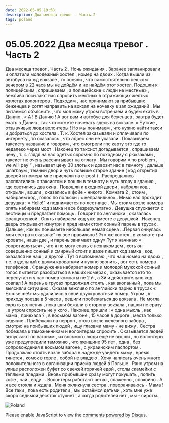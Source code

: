```yaml
---
date: 2022-05-05 19:58
description: Два месяца тревог . Часть 2
tags: poland
---
```

# 05.05.2022 Два месяца тревог . Часть 2

Два месяца тревог . Часть 2 . Ночь ожидания . Заранее запланировали и оплатили молодежный хостел , номер на двоих . Когда вышли из автобуса на жд вокзале , то поняли , что самостоятельно пешком вечером в 22 часа мы не дойдём и не найдём этот хостел. Подошли к полицейским , спрашиваем , а полицейские « люди не местные» , вежливо посылают нас спросить местных в отражающих желтых жилетах волонтеров . Подходим , нас принимают за прибывших беженцев и хотят направить на вокзал на ночевку в зал ожиданий . Мы пытаемся объяснить , что мол маму утром встречаем и будем ехать в Данию . « А ! В Данию ! А вот вам и автобус для беженцев , завтра будет ехать в Данию , так что можете ночевать здесь на вокзале .» Чуткие , отзывчивые люди волонтеры ! Но мы понимаем , что нужно найти такси и добраться до хостела . Т. к. Хостел заказывали и оплачивали по интернету , то оказалось , что адрес они не указали . Показываем таксисту название и говорим , что смотрели гпс карту это где то недалеко через мост . Наконец то таксист догадывается , спрашиваем цену , т. к. глядя на нас одетых скромно по походному с рюкзаками , таксист не очень рассчитывает на оплату . Мы говорим « no problem , we will pay “ , называет цену 30 злотых и довозит нас в темноту , дальше шлагбаум , темный двор и чуть повыше старое здание ( код открытия дверей и номера мне прислали на e-post ) . Распрощались расплатились с таксистом и пошли в темноту и чуть вгору к зданию , где светились два окна . Подошли к входной двери , набрали код , открыли , вошли , оказались в фойе - никого . Комната 2 , стоим , набираем код , голос по польски : « неправильно» . Мимо нас проходит девушка : « Hello!” и поднимается по лестнице . Мы стоим возле номера опять набираем код замка и все безрезультатно . Девушка спускается с лестницы и предлагает помощь . Говорит по английски , оказалась француженкой . Опять набираем код уже вместе с девушкой . Наконец дверь открывают изнутри и пред нами стоит сонный парень в трусах . Дальше , как вы понимаете небольшая немая сцена …Первая очнулась моя сестра и сказала:” ну все правильно ! Это же хостел , в комнате три кровати , наши две , и парень занимает одну» Тут я начинаю « сопротивляться» , что я не могу спать с незнакомцем , хоть он совершенно сонный и смирный стоит и даже пишет код замка , код оказался не наш , а другой . Тут я вспоминаю , что наш номер на двоих , т.е. отдельный с двумя кроватями и нужно звонить , вот есть номера телефонов . Француженка набирает номер и молодой мужской сонный голос пытается разобраться в наших номерах , оказывается кто то перепутал и у нас номер комнаты не 2 й , а 3й и действительно код совпал ! А парень в трусах продолжал стоять , как вкопанный , пока мы выясняли ситуацию . Сказав вежливо по английски парню в трусах « Excuse me!» мы удалились в свой двухкроватный номер. Утром , к приходу поезда в 5 часов , решили пробежаться до вокзала . Не могла скрыть волнения , пока шли бежали в сторону вокзала , нашли не сразу , а утром спросить не у кого . Наконец пришли : « одна мысль , как мама , приехала ? , в восьмом вагоне , 15 часов в дороге , места только сидячие . Прибежали на перрон , стою возле железного забора , смотрю на прибывших людей , ищу глазами маму - не вижу . Сестра побежала к таможенникам и волонтерам спросить . Оказывается людей выпускают по вагонам , из восьмого люди ещё не вышли , но волонтеры уже предупредили таможню , что женщине 95 лет , одна , без сопровождения в восьмом вагоне , с украинским паспортом . Продолжаю стоять возле забора в надежде увидеть маму , время тянется , комок в горле , собой не владею . Хочу написать очень много положительного в организации приема людей в Польше . Рано утром на улице расположен буфет со свежей горячей едой , столы скамейки с тёплыми пледами . Вновь прибывшие сразу могут покушать , попить кофе , чай , воду . . Волонтеры работают четко , слаженно , спокойно . А я все стояла и ждала . Меня окликнула сестра , поворачиваюсь - Мама ! Все таки , пока есть родители , мы остаёмся детьми , хоть мне уже скоро седьмой десяток стукнет , а когда родителей нет , мы - сироты.

![Poland](/images/poland2.png)


<div id="disqus_thread"></div>
<script>
    /**
    *  RECOMMENDED CONFIGURATION VARIABLES: EDIT AND UNCOMMENT THE SECTION BELOW TO INSERT DYNAMIC VALUES FROM YOUR PLATFORM OR CMS.
    *  LEARN WHY DEFINING THESE VARIABLES IS IMPORTANT: https://disqus.com/admin/universalcode/#configuration-variables    */
    /*
    var disqus_config = function () {
    this.page.url = PAGE_URL;  // Replace PAGE_URL with your page's canonical URL variable
    this.page.identifier = PAGE_IDENTIFIER; // Replace PAGE_IDENTIFIER with your page's unique identifier variable
    };
    */
    (function() { // DON'T EDIT BELOW THIS LINE
    var d = document, s = d.createElement('script');
    s.src = 'https://irina-blog-1.disqus.com/embed.js';
    s.setAttribute('data-timestamp', +new Date());
    (d.head || d.body).appendChild(s);
    })();
</script>
<noscript>Please enable JavaScript to view the <a href="https://disqus.com/?ref_noscript">comments powered by Disqus.</a></noscript>
